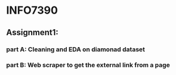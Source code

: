 # INFO7390
## Assignment1:
  ### part A: Cleaning and EDA on diamonad dataset
  ### part B: Web scraper to get the external link from a page
  
